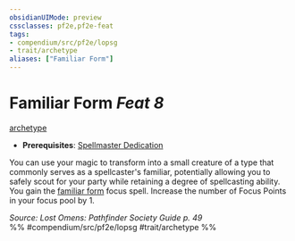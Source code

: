 ```yaml
---
obsidianUIMode: preview
cssclasses: pf2e,pf2e-feat
tags:
- compendium/src/pf2e/lopsg
- trait/archetype
aliases: ["Familiar Form"]
---
```

# Familiar Form  *Feat 8*  
[archetype](rules/traits/archetype.md "Archetype Feat Trait")  

- **Prerequisites**: [Spellmaster Dedication](compendium/feats/spellmaster-dedication-locg.md)

You can use your magic to transform into a small creature of a type that commonly serves as a spellcaster's familiar, potentially allowing you to safely scout for your party while retaining a degree of spellcasting ability. You gain the [familiar form](compendium/spells/familiar-form-lopsg.md) focus spell. Increase the number of Focus Points in your focus pool by 1.

*Source: Lost Omens: Pathfinder Society Guide p. 49*  
%% #compendium/src/pf2e/lopsg #trait/archetype %%
